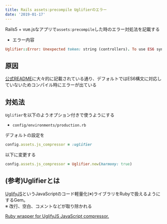 ```yaml
---
title: Rails assets:precompile Uglifierのエラー
date: '2019-01-17'
---
```


Rails5 + vue.jsなアプリで`assets:precompile`した時のエラー対処法を記載する
<!-- end -->

- エラー内容

```ruby
Uglifier::Error: Unexpected token: string (controllers). To use ES6 syntax, harmony mode must be enabled with Uglifier.new(:harmony => true).
```

## 原因

[公式README](https://github.com/mishoo/UglifyJS2)に大々的に記載されている通り、デフォルトではES6構文に対応していないためコンパイル時にエラーが出ている

## 対処法

`Uglifier`を以下のようオプション付きで使うようにする

- `config/environments/production.rb`

デフォルトの設定を
```ruby
config.assets.js_compressor = :uglifier
```

以下に変更する
```ruby
config.assets.js_compressor = Uglifier.new(harmony: true)
```

## (参考)Uglifierとは

[UglifyJS](https://github.com/mishoo/UglifyJS2)というJavaScriptのコード軽量化(※)ライブラリをRubyで扱えるようにするGem。  
※ 改行、空白、コメントなどが取り除かれる

[Ruby wrapper for UglifyJS JavaScript compressor.](https://github.com/lautis/uglifier)
